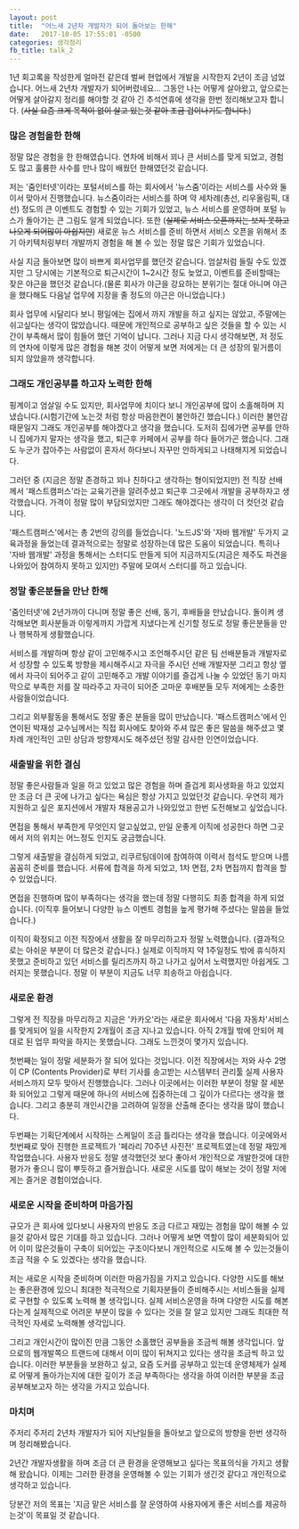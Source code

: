 ```yaml
---
layout: post
title:  "어느새 2년차 개발자가 되어 돌아보는 한해"
date:   2017-10-05 17:55:01 -0500
categories: 생각정리
fb_title: talk_2
---
```


1년 회고록을 작성한게 얼마전 같은데 벌써 현업에서 개발을 시작한지 2년이 조금 넘었습니다. 어느새 2년차 개발자가 되어버렸네요... 그동안 나는 어떻게 살아왔고, 앞으로는 어떻게 살아갈지 정리를 해야할 것 같아 긴 추석연휴에 생각을 한번 정리해보고자 합니다. (~~사실 요즘 크게 목적이 없이 살고 있는것 같아 조금 겁이나기도 합니다.~~)

### 많은 경험을한 한해

정말 많은 경험을 한 한해였습니다. 연차에 비해서 꾀나 큰 서비스를 맞게 되었고, 경험도 많고 훌륭한 사수를 만나 많이 배웠던 한해였던것 같습니다.

저는 '줌인터넷'이라는 포털서비스를 하는 회사에서 '뉴스줌'이라는 서비스를 사수와 둘이서 맞아서 진행했습니다. 뉴스줌이라는 서비스를 하며 약 세차례(총선, 리우올림픽, 대선) 정도의 큰 이벤트도 경험할 수 있는 기회가 있었고, 뉴스 서비스를 운영하며 포털 뉴스가 돌아가는 큰 그림도 알게 되었습니다. 또한 (~~실제로 서비스 오픈까지는 보지 못하고 나오게 되어많이 아쉽지만~~) 새로운 뉴스 서비스를 준비 하면서 서비스 오픈을 위해서 초기 아키텍처링부터 개발까지 경험을 해 볼 수 있는 정말 많은 기회가 있었습니다.

사실 지금 돌아보면 많이 바쁘게 회사업무를 했던것 같습니다. 엄살처럼 들릴 수도 있겠지만 그 당시에는 기본적으로 퇴근시간이 1~2시간 정도 늦었고, 이벤트를 준비할때는 잦은 야근을 했던것 같습니다.(물론 회사가 야근을 강요하는 분위기는 절대 아니며 야근을 했다해도 다음날 업무에 지장을 줄 정도의 야근은 아니었습니다.)

회사 업무에 시달리다 보니 평일에는 집에서 까지 개발을 하고 싶지는 않았고, 주말에는 쉬고싶다는 생각이 많았습니다. 때문에 개인적으로 공부하고 싶은 것들을 할 수 있는 시간이 부족해서 많이 힘들어 했던 기억이 납니다. 그러나 지금 다시 생각해보면, 저 정도의 연차에 이렇게 많은 경험을 해본 것이 어떻게 보면 저에게는 더 큰 성장의 밑거름이 되지 않았을까 생각합니다.

### 그래도 개인공부를 하고자 노력한 한해

핑계이고 엄살일 수도 있지만, 회사업무에 치이다 보니 개인공부에 많이 소홀해하며 지냈습니다.(시험기간에 노는것 처럼 항상 마음한켠이 불안하긴 했습니다.) 이러한 불안감 때문일지 그래도 개인공부를 해야겠다고 생각을 했습니다. 도저히 집에가면 공부를 안하니 집에가지 말자는 생각을 했고, 퇴근후 카페에서 공부를 하다 들어가곤 했습니다. 그래도 누군가 잡아주는 사람없이 혼자서 하다보니 자꾸만 안하게되고 나태해지게 되었습니다.

그러던 중 (지금은 정말 존경하고 꾀나 친하다고 생각하는 형이되었지만) 전 직장 선배께서 '패스트캠퍼스'라는 교육기관을 알려주셨고 퇴근후 그곳에서 개발을 공부하자고 생각했습니다. 가격이 정말 많이 부담되었지만 그래도 해야겠다는 생각이 더 컷던것 같습니다.

'패스트캠퍼스'에서는 총 2번의 강의를 들었습니다. '노드JS'와 '자바 웹개발' 두가지 교육과정을 들었는데 결과적으로는 정말로 성장하는데 많은 도움이 되었습니다. 특히나 '자바 웹개발' 과정을 통해서는 스터디도 만들게 되어 지금까지도(지금은 제주도 파견을 나와있어 참여하지 못하고 있지만) 주말에 모여서 스터디를 하고 있습니다.

### 정말 좋은분들을 만난 한해

'줌인터넷'에 2년가까이 다니며 정말 좋은 선배, 동기, 후배들을 만났습니다. 돌이켜 생각해보면 회사분들과 이렇게까지 가깝게 지냈다는게 신기할 정도로 정말 좋은분들을 만나 행복하게 생활했습니다.

서비스를 개발하며 항상 같이 고민해주시고 조언해주시던 같은 팀 선배분들과 개발자로서 성장할 수 있도록 방향을 제시해주시고 자극을 주시던 선배 개발자분 그리고 항상 옆에서 자극이 되어주고 같이 고민해주고 개발 이야기를 즐겁게 나눌 수 있었던 동기 마지막으로 부족한 저를 잘 따라주고 자극이 되어준 고마운 후배분들 모두 저에게는 소중한 사람들이었습니다.

그리고 외부활동을 통해서도 정말 좋은 분들을 많이 만났습니다. '패스트캠퍼스'에서 인연이된 박재성 교수님께서는 직접 회사에도 찾아와 주셔 많은 좋은 말씀을 해주셨고 몇차례 개인적인 고민 상담과 방향제시도 해주셨던 정말 감사한 인연이었습니다.

### 새출발을 위한 결심

정말 좋은사람들과 일을 하고 있었고 많은 경험을 하며 즐겁게 회사생화을 하고 있었지만 조금 더 큰 곳에 나가고 싶다는 욕심은 항상 가지고 있었던것 같습니다. 우연히 제가 지원하고 싶은 포지션에서 개발자 채용공고가 나와있었고 한번 도전해보고 싶었습니다.

면접을 통해서 부족한게 무엇인지 알고싶었고, 만일 운좋게 이직에 성공한다 하면 그곳에서 저의 위치는 어느정도 인지도 궁금했습니다.

그렇게 새출발을 결심하게 되었고, 리쿠르팅데이에 참여하여 이력서 첨석도 받으며 나름 꼼꼼히 준비를 했습니다. 서류에 합격을 하게 되었고, 1차 면접, 2차 면접까지 합격을 할 수 있었습니다.

면접을 진행하며 많이 부족하다는 생각을 했는데 정말 다행히도 최종 합격을 하게 되었습니다. (이직후 들어보니 다양한 뉴스 이벤트 경험을 높게 평가해 주셨다는 말씀을 들었습니다.)

이직이 확정되고 이전 직장에서 생활을 잘 마무리하고자 정말 노력했습니다. (결과적으로는 아쉬운 부분이 더 많은것 같습니다.) 실제로 이직까지 약 1주일정도 밖에 휴식하지 못했고 준비하고 있던 서비스를 릴리즈까지 하고 나가고 싶어서 노력했지만 아쉽게도 그러지는 못했습니다. 정말 이 부분이 지금도 너무 죄송하고 아쉽습니다.

### 새로운 환경

그렇게 전 직장을 마무리하고 지금은 '카카오'라는 새로운 회사에서 '다음 자동차'서비스를 맞게되어 일을 시작한지 2개월이 조금 지나고 있습니다. 아직 2개월 밖에 안되어 제대로 된 업무 파악을 하지는 못했습니다. 그래도 느낀것이 몇가지 있습니다.

첫번째는 일이 정말 세분화가 잘 되어 있다는 것입니다.
이전 직장에서는 저와 사수 2명이 CP (Contents Provider)로 부터 기사를 송고받는 시스템부터 관리툴 실제 사용자 서비스까지 모두 맞아서 진행했습니다. 그러나 이곳에서는 이러한 부분이 정말 잘 세분화 되어있고 그렇게 때문에 하나의 서비스에 집중하는데 그 깊이가 다르다는 생각을 했습니다. 그리고 충분히 개인시간을 고려하여 일정을 산출해 준다는 생각을 많이 했습니다.

두번째는 기획단계에서 시작하는 스케일이 조금 틀리다는 생각을 했습니다.
이곳에와서 첫번째로 맞아 진행한 프로젝트가 '페라리 70주년 사진전' 프로젝트였는데 정말 재밌게 작업했습니다.
사용자 반응도 정말 생각했던것 보다 좋아서 개인적으로 개발한것에 대한 평가가 좋으니 많이 뿌듯하고 즐거웠습니다. 새로운 시도를 많이 해보는 것이 정말 저에게는 즐거운 경험이었습니다.

### 새로운 시작을 준비하며 마음가짐

규모가 큰 회사에 있다보니 사용자의 반응도 조금 다르고 재밌는 경험을 많이 해볼 수 있을것 같아서 많은 기대를 하고 있습니다. 그러나 어떻게 보면 역할이 많이 세분화되어 있어 이미 많은것들이 구축이 되어있는 구조이다보니 개인적으로 시도해 볼 수 있는것들이 조금 적을 수 도 있겠다는 생각을 했습니다.

저는 새로운 시작을 준비하며 이러한 마음가짐을 가지고 있습니다.
다양한 시도를 해보는 좋은환경에 있으니 최대한 적극적으로 기획자분들이 준비해주시는 서비스들을 실제로 구현할 수 있도록 노력해 볼 생각입니다. 실제 서비스운영을 하며 다양한 시도를 해본다는게 실제적으로 어려운 부분이 많을 수 있다는 것을 잘 알고 있지만 그래도 최대한 적극적인 자세로 노력해볼 생각입니다.

그리고 개인시간이 많이진 만큼 그동안 소홀했던 공부들을 조금씩 해볼 생각입니다. 앞으로의 웹개발쪽으 트랜드에 대해서 이미 많이 뒤쳐지고 있다는 생각을 조금씩 하고 있습니다. 이러한 부분들을 보완하고 싶고, 요즘 도커를 공부하고 있는데 운영체제가 실제로 어떻게 돌아가는지에 대한 깊이가 조금 부족하다는 생각을 하여 이러한 부분을 조금 공부해보고자 하는 생각을 가지고 있습니다.

### 마치며

주저리 주저리 2년차 개발자가 되어 지난일들을 돌아보고 앞으로의 방향을 한번 생각하며 정리해봤습니다.

2년간 개발자생활을 하며 조금 더 큰 환경을 운영해보고 싶다는 목표의식을 가지고 생활해 왔습니다. 이제는 그러한 환경을 운영해볼 수 있는 기회가 생긴것 같다고 개인적으로 생각하고 있습니다.

당분간 저의 목표는 '지금 맡은 서비스를 잘 운영하여 사용자에게 좋은 서비스를 제공하는것'이 목표일 것 같습니다.
